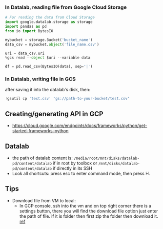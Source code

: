 ### In Datalab, reading file from Google Cloud Storage

```python
# For reading the data from Cloud Storage
import google.datalab.storage as storage
import pandas as pd
from io import BytesIO

mybucket = storage.Bucket('bucket_name')
data_csv = mybucket.object('file_name.csv')

uri = data_csv.uri
%gcs read --object $uri --variable data

df = pd.read_csv(BytesIO(data), sep='|')

```

### In Datalab, writing file in GCS 
after saving it into the datalab's disk, then:
```python
!gsutil cp 'text.csv' 'gs://path-to-your-bucket/test.csv'
```


Creating/generating API in GCP
--------------------------
- https://cloud.google.com/endpoints/docs/frameworks/python/get-started-frameworks-python

Datalab
------
- the path of datalab content is: ```/media/root/mnt/disks/datalab-pd/content/datalab``` if in root by toolbox or ```/mnt/disks/datalab-pd/content/datalab``` if directly in its SSH
- Look all shortcuts: press esc to enter command mode, then press H.

Tips
---
- Download file from VM to local:
  - In GCP console, ssh into the vm and on top right corner there is a settings button, there you will find the download file option just enter the path of file. if it is folder then first zip the folder then download it. [ref](https://stackoverflow.com/questions/44982313/how-to-copy-files-from-google-compute-engine-to-local-directory)


